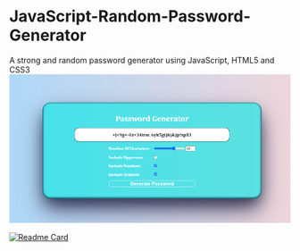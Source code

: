 # JavaScript-Random-Password-Generator
A strong and random password generator using JavaScript, HTML5 and CSS3
![Screenshot](https://github.com/SwatejPatil/JavaScript-Random-Password-Generator/blob/main/jspassgen.PNG)

[![Readme Card](https://github-readme-stats.vercel.app/api/pin/?username=SwatejPatil&repo=JavaScript-Random-Password-Generator)](https://github.com/SwatejPatil/JavaScript-Random-Password-Generator)

